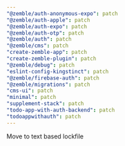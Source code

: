 ```yaml
---
"@zemble/auth-anonymous-expo": patch
"@zemble/auth-apple": patch
"@zemble/auth-expo": patch
"@zemble/auth-otp": patch
"@zemble/auth": patch
"@zemble/cms": patch
"create-zemble-app": patch
"create-zemble-plugin": patch
"@zemble/debug": patch
"eslint-config-kingstinct": patch
"@zemble/firebase-auth": patch
"@zemble/migrations": patch
"cms-ui": patch
"minimal": patch
"supplement-stack": patch
"todo-app-with-auth-backend": patch
"todoappwithauth": patch
---
```


Move to text based lockfile
